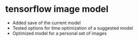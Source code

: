 # tensorflow image model

- Added save of the current model
- Tested options for time optimization of a suggested model
- Optimized model for a personal set of images
